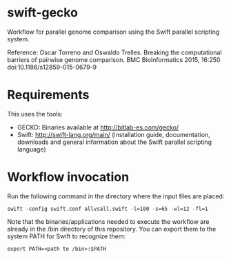 swift-gecko
===========

Workflow for parallel genome comparison using the Swift parallel scripting system.

Reference: Oscar Torreno and Oswaldo Trelles. Breaking the computational barriers of pairwise genome comparison. BMC Bioinformatics 2015, 16:250  doi:10.1186/s12859-015-0679-9

Requirements
============

This uses the tools:
- GECKO: Binaries available at http://bitlab-es.com/gecko/
- Swift: http://swift-lang.org/main/ (installation guide, documentation, downloads and general information about the Swift parallel scripting language)

Workflow invocation
===================

Run the following command in the directory where the input files are placed:

```
swift -config swift.conf allvsall.swift -l=100 -s=65 -wl=12 -fl=1
```

Note that the binaries/applications needed to execute the workflow are already in the /bin directory of this repository. You can export them to the system PATH for Swift to recognize them:

```
export PATH=<path to /bin>:$PATH
```





